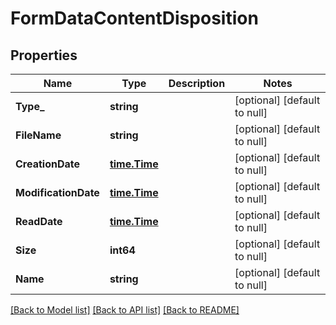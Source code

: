 # FormDataContentDisposition

## Properties
Name | Type | Description | Notes
------------ | ------------- | ------------- | -------------
**Type_** | **string** |  | [optional] [default to null]
**FileName** | **string** |  | [optional] [default to null]
**CreationDate** | [**time.Time**](time.Time.md) |  | [optional] [default to null]
**ModificationDate** | [**time.Time**](time.Time.md) |  | [optional] [default to null]
**ReadDate** | [**time.Time**](time.Time.md) |  | [optional] [default to null]
**Size** | **int64** |  | [optional] [default to null]
**Name** | **string** |  | [optional] [default to null]

[[Back to Model list]](../README.md#documentation-for-models) [[Back to API list]](../README.md#documentation-for-api-endpoints) [[Back to README]](../README.md)


